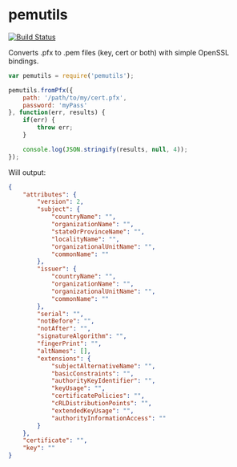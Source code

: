# pemutils

[![Build Status](https://drone.io/github.com/gammasoft/pemutils/status.png)](https://drone.io/github.com/gammasoft/pemutils/latest)

Converts .pfx to .pem files (key, cert or both) with simple OpenSSL bindings.

```javascript
var pemutils = require('pemutils');

pemutils.fromPfx({
    path: '/path/to/my/cert.pfx',
    password: 'myPass'
}, function(err, results) {
    if(err) {
        throw err;
    }

    console.log(JSON.stringify(results, null, 4));
});
```

Will output:

```json
{
    "attributes": {
        "version": 2,
        "subject": {
            "countryName": "",
            "organizationName": "",
            "stateOrProvinceName": "",
            "localityName": "",
            "organizationalUnitName": "",
            "commonName": ""
        },
        "issuer": {
            "countryName": "",
            "organizationName": "",
            "organizationalUnitName": "",
            "commonName": ""
        },
        "serial": "",
        "notBefore": "",
        "notAfter": "",
        "signatureAlgorithm": "",
        "fingerPrint": "",
        "altNames": [],
        "extensions": {
            "subjectAlternativeName": "",
            "basicConstraints": "",
            "authorityKeyIdentifier": "",
            "keyUsage": "",
            "certificatePolicies": "",
            "cRLDistributionPoints": "",
            "extendedKeyUsage": "",
            "authorityInformationAccess": ""
        }
    },
    "certificate": "",
    "key": ""
}
```

